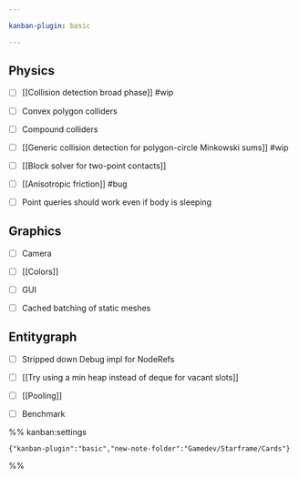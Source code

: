 ```yaml
---

kanban-plugin: basic

---
```


## Physics

- [ ] [[Collision detection broad phase]] #wip
- [ ] Convex polygon colliders
- [ ] Compound colliders
- [ ] [[Generic collision detection for polygon-circle Minkowski sums]] #wip
- [ ] [[Block solver for two-point contacts]]
- [ ] [[Anisotropic friction]] #bug
- [ ] Point queries should work even if body is sleeping


## Graphics

- [ ] Camera
- [ ] [[Colors]]
- [ ] GUI
- [ ] Cached batching of static meshes


## Entitygraph

- [ ] Stripped down Debug impl for NodeRefs
- [ ] [[Try using a min heap instead of deque for vacant slots]]
- [ ] [[Pooling]]
- [ ] Benchmark




%% kanban:settings
```
{"kanban-plugin":"basic","new-note-folder":"Gamedev/Starframe/Cards"}
```
%%